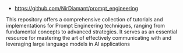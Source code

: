 - https://github.com/NirDiamant/prompt_engineering

This repository offers a comprehensive collection of tutorials and implementations for Prompt Engineering techniques, ranging from fundamental concepts to advanced strategies. It serves as an essential resource for mastering the art of effectively communicating with and leveraging large language models in AI applications
